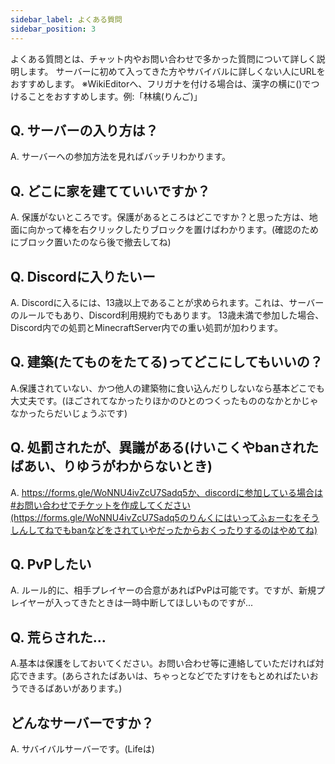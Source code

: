 ```yaml
---
sidebar_label: よくある質問
sidebar_position: 3
---
```


よくある質問とは、チャット内やお問い合わせで多かった質問について詳しく説明します。
サーバーに初めて入ってきた方やサバイバルに詳しくない人にURLをおすすめします。
※WikiEditorへ、フリガナを付ける場合は、漢字の横に()でつけることをおすすめします。例:「林檎(りんご)」

## Q. サーバーの入り方は？
A. サーバーへの参加方法を見ればバッチリわかります。

## Q. どこに家を建てていいですか？
A. 保護がないところです。保護があるところはどこですか？と思った方は、地面に向かって棒を右クリックしたりブロックを置けばわかります。(確認のためにブロック置いたのなら後で撤去してね)

## Q. Discordに入りたいー
A. Discordに入るには、13歳以上であることが求められます。これは、サーバーのルールでもあり、Discord利用規約でもあります。
13歳未満で参加した場合、Discord内での処罰とMinecraftServer内での重い処罰が加わります。

## Q. 建築(たてものをたてる)ってどこにしてもいいの？
A.保護されていない、かつ他人の建築物に食い込んだりしないなら基本どこでも大丈夫です。(ほごされてなかったりほかのひとのつくったもののなかとかじゃなかったらだいじょうぶです)

## Q. 処罰されたが、異議がある(けいこくやbanされたばあい、りゆうがわからないとき)
A. https://forms.gle/WoNNU4ivZcU7Sadq5か、discordに参加している場合は#お問い合わせでチケットを作成してください(https://forms.gle/WoNNU4ivZcU7Sadq5のりんくにはいってふぉーむをそうしんしてねでもbanなどをされていやだったからおくったりするのはやめてね)

## Q. PvPしたい
A. ルール的に、相手プレイヤーの合意があればPvPは可能です。ですが、新規プレイヤーが入ってきたときは一時中断してほしいものですが...

## Q. 荒らされた...
A.基本は保護をしておいてください。お問い合わせ等に連絡していただければ対応できます。(あらされたばあいは、ちゃっとなどでたすけをもとめればたいおうできるばあいがあります。)
　
## どんなサーバーですか？
A. サバイバルサーバーです。(Lifeは)



